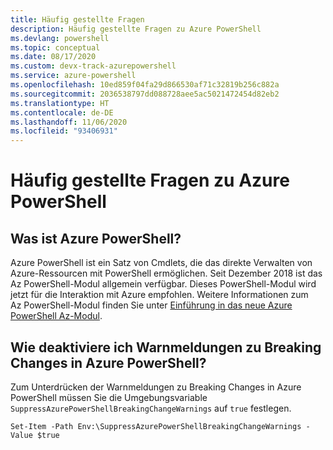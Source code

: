 ```yaml
---
title: Häufig gestellte Fragen
description: Häufig gestellte Fragen zu Azure PowerShell
ms.devlang: powershell
ms.topic: conceptual
ms.date: 08/17/2020
ms.custom: devx-track-azurepowershell
ms.service: azure-powershell
ms.openlocfilehash: 10ed859f04fa29d866530af71c32819b256c882a
ms.sourcegitcommit: 2036538797dd088728aee5ac5021472454d82eb2
ms.translationtype: HT
ms.contentlocale: de-DE
ms.lasthandoff: 11/06/2020
ms.locfileid: "93406931"
---
```

# <a name="frequently-asked-questions-about-azure-powershell"></a>Häufig gestellte Fragen zu Azure PowerShell

## <a name="what-is-azure-powershell"></a>Was ist Azure PowerShell?

Azure PowerShell ist ein Satz von Cmdlets, die das direkte Verwalten von Azure-Ressourcen mit PowerShell ermöglichen. Seit Dezember 2018 ist das Az PowerShell-Modul allgemein verfügbar. Dieses PowerShell-Modul wird jetzt für die Interaktion mit Azure empfohlen. Weitere Informationen zum Az PowerShell-Modul finden Sie unter [Einführung in das neue Azure PowerShell Az-Modul](/powershell/azure/new-azureps-module-az).

## <a name="how-do-i-disable-breaking-change-warning-messages-in-azure-powershell"></a>Wie deaktiviere ich Warnmeldungen zu Breaking Changes in Azure PowerShell?

Zum Unterdrücken der Warnmeldungen zu Breaking Changes in Azure PowerShell müssen Sie die Umgebungsvariable `SuppressAzurePowerShellBreakingChangeWarnings` auf `true` festlegen.

```azurepowershell
Set-Item -Path Env:\SuppressAzurePowerShellBreakingChangeWarnings -Value $true
```
